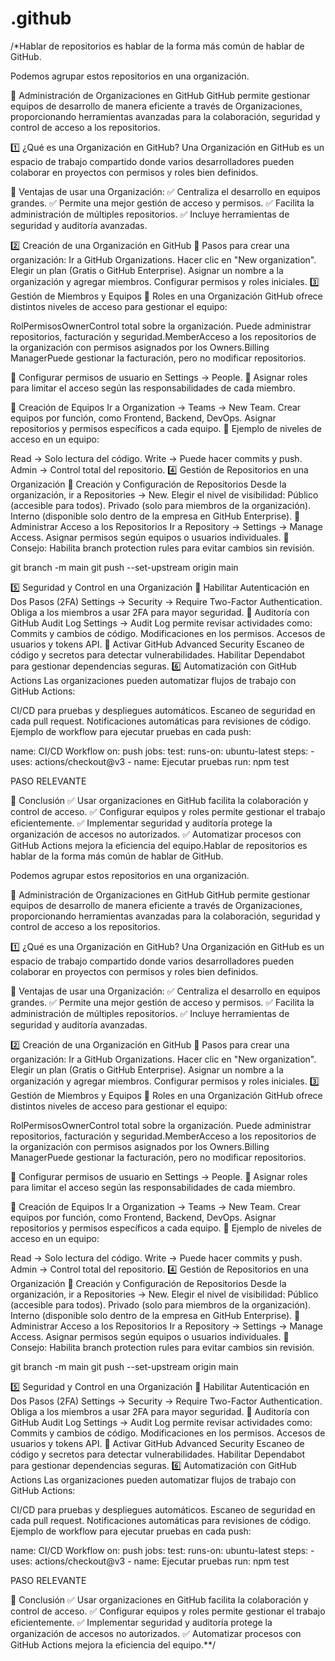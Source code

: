 # .github
/*Hablar de repositorios es hablar de la forma más común de hablar de GitHub.

Podemos agrupar estos repositorios en una organización.



🏢 Administración de Organizaciones en GitHub
GitHub permite gestionar equipos de desarrollo de manera eficiente a través de Organizaciones, proporcionando herramientas avanzadas para la colaboración, seguridad y control de acceso a los repositorios.

1️⃣ ¿Qué es una Organización en GitHub?
Una Organización en GitHub es un espacio de trabajo compartido donde varios desarrolladores pueden colaborar en proyectos con permisos y roles bien definidos.

🔹 Ventajas de usar una Organización: ✅ Centraliza el desarrollo en equipos grandes. ✅ Permite una mejor gestión de acceso y permisos. ✅ Facilita la administración de múltiples repositorios. ✅ Incluye herramientas de seguridad y auditoría avanzadas.

2️⃣ Creación de una Organización en GitHub
📌 Pasos para crear una organización:
Ir a GitHub Organizations.
Hacer clic en "New organization".
Elegir un plan (Gratis o GitHub Enterprise).
Asignar un nombre a la organización y agregar miembros.
Configurar permisos y roles iniciales.
3️⃣ Gestión de Miembros y Equipos
👥 Roles en una Organización
GitHub ofrece distintos niveles de acceso para gestionar el equipo:

RolPermisosOwnerControl total sobre la organización. Puede administrar repositorios, facturación y seguridad.MemberAcceso a los repositorios de la organización con permisos asignados por los Owners.Billing ManagerPuede gestionar la facturación, pero no modificar repositorios.

🔹 Configurar permisos de usuario en Settings → People. 🔹 Asignar roles para limitar el acceso según las responsabilidades de cada miembro.

👥 Creación de Equipos
Ir a Organization → Teams → New Team.
Crear equipos por función, como Frontend, Backend, DevOps.
Asignar repositorios y permisos específicos a cada equipo.
📌 Ejemplo de niveles de acceso en un equipo:

Read → Solo lectura del código.
Write → Puede hacer commits y push.
Admin → Control total del repositorio.
4️⃣ Gestión de Repositorios en una Organización
🔹 Creación y Configuración de Repositorios
Desde la organización, ir a Repositories → New.
Elegir el nivel de visibilidad:
Público (accesible para todos).
Privado (solo para miembros de la organización).
Interno (disponible solo dentro de la empresa en GitHub Enterprise).
🔹 Administrar Acceso a los Repositorios
Ir a Repository → Settings → Manage Access.
Asignar permisos según equipos o usuarios individuales.
📌 Consejo: Habilita branch protection rules para evitar cambios sin revisión.

git branch -m main git push --set-upstream origin main

5️⃣ Seguridad y Control en una Organización
🔑 Habilitar Autenticación en Dos Pasos (2FA)
Settings → Security → Require Two-Factor Authentication.
Obliga a los miembros a usar 2FA para mayor seguridad.
🔎 Auditoría con GitHub Audit Log
Settings → Audit Log permite revisar actividades como:
Commits y cambios de código.
Modificaciones en los permisos.
Accesos de usuarios y tokens API.
🚀 Activar GitHub Advanced Security
Escaneo de código y secretos para detectar vulnerabilidades.
Habilitar Dependabot para gestionar dependencias seguras.
6️⃣ Automatización con GitHub Actions
Las organizaciones pueden automatizar flujos de trabajo con GitHub Actions:

CI/CD para pruebas y despliegues automáticos.
Escaneo de seguridad en cada pull request.
Notificaciones automáticas para revisiones de código.
Ejemplo de workflow para ejecutar pruebas en cada push:

name: CI/CD Workflow on: push jobs: test: runs-on: ubuntu-latest steps: - uses: actions/checkout@v3 - name: Ejecutar pruebas run: npm test

PASO RELEVANTE 





🎯 Conclusión
✅ Usar organizaciones en GitHub facilita la colaboración y control de acceso. ✅ Configurar equipos y roles permite gestionar el trabajo eficientemente. ✅ Implementar seguridad y auditoría protege la organización de accesos no autorizados. ✅ Automatizar procesos con GitHub Actions mejora la eficiencia del equipo.Hablar de repositorios es hablar de la forma más común de hablar de GitHub.

Podemos agrupar estos repositorios en una organización.



🏢 Administración de Organizaciones en GitHub
GitHub permite gestionar equipos de desarrollo de manera eficiente a través de Organizaciones, proporcionando herramientas avanzadas para la colaboración, seguridad y control de acceso a los repositorios.

1️⃣ ¿Qué es una Organización en GitHub?
Una Organización en GitHub es un espacio de trabajo compartido donde varios desarrolladores pueden colaborar en proyectos con permisos y roles bien definidos.

🔹 Ventajas de usar una Organización: ✅ Centraliza el desarrollo en equipos grandes. ✅ Permite una mejor gestión de acceso y permisos. ✅ Facilita la administración de múltiples repositorios. ✅ Incluye herramientas de seguridad y auditoría avanzadas.

2️⃣ Creación de una Organización en GitHub
📌 Pasos para crear una organización:
Ir a GitHub Organizations.
Hacer clic en "New organization".
Elegir un plan (Gratis o GitHub Enterprise).
Asignar un nombre a la organización y agregar miembros.
Configurar permisos y roles iniciales.
3️⃣ Gestión de Miembros y Equipos
👥 Roles en una Organización
GitHub ofrece distintos niveles de acceso para gestionar el equipo:

RolPermisosOwnerControl total sobre la organización. Puede administrar repositorios, facturación y seguridad.MemberAcceso a los repositorios de la organización con permisos asignados por los Owners.Billing ManagerPuede gestionar la facturación, pero no modificar repositorios.

🔹 Configurar permisos de usuario en Settings → People. 🔹 Asignar roles para limitar el acceso según las responsabilidades de cada miembro.

👥 Creación de Equipos
Ir a Organization → Teams → New Team.
Crear equipos por función, como Frontend, Backend, DevOps.
Asignar repositorios y permisos específicos a cada equipo.
📌 Ejemplo de niveles de acceso en un equipo:

Read → Solo lectura del código.
Write → Puede hacer commits y push.
Admin → Control total del repositorio.
4️⃣ Gestión de Repositorios en una Organización
🔹 Creación y Configuración de Repositorios
Desde la organización, ir a Repositories → New.
Elegir el nivel de visibilidad:
Público (accesible para todos).
Privado (solo para miembros de la organización).
Interno (disponible solo dentro de la empresa en GitHub Enterprise).
🔹 Administrar Acceso a los Repositorios
Ir a Repository → Settings → Manage Access.
Asignar permisos según equipos o usuarios individuales.
📌 Consejo: Habilita branch protection rules para evitar cambios sin revisión.

git branch -m main git push --set-upstream origin main

5️⃣ Seguridad y Control en una Organización
🔑 Habilitar Autenticación en Dos Pasos (2FA)
Settings → Security → Require Two-Factor Authentication.
Obliga a los miembros a usar 2FA para mayor seguridad.
🔎 Auditoría con GitHub Audit Log
Settings → Audit Log permite revisar actividades como:
Commits y cambios de código.
Modificaciones en los permisos.
Accesos de usuarios y tokens API.
🚀 Activar GitHub Advanced Security
Escaneo de código y secretos para detectar vulnerabilidades.
Habilitar Dependabot para gestionar dependencias seguras.
6️⃣ Automatización con GitHub Actions
Las organizaciones pueden automatizar flujos de trabajo con GitHub Actions:

CI/CD para pruebas y despliegues automáticos.
Escaneo de seguridad en cada pull request.
Notificaciones automáticas para revisiones de código.
Ejemplo de workflow para ejecutar pruebas en cada push:

name: CI/CD Workflow on: push jobs: test: runs-on: ubuntu-latest steps: - uses: actions/checkout@v3 - name: Ejecutar pruebas run: npm test

PASO RELEVANTE 





🎯 Conclusión
✅ Usar organizaciones en GitHub facilita la colaboración y control de acceso. ✅ Configurar equipos y roles permite gestionar el trabajo eficientemente. ✅ Implementar seguridad y auditoría protege la organización de accesos no autorizados. ✅ Automatizar procesos con GitHub Actions mejora la eficiencia del equipo.**/